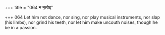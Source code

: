 +++
title = "064 न नृत्येद्"

+++
064	Let him not dance, nor sing, nor play musical instruments, nor slap (his limbs), nor grind his teeth, nor let him make uncouth noises, though he be in a passion.